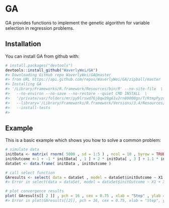 
<!-- README.md is generated from README.Rmd. Please edit that file -->



# GA

GA provides functions to implement the genetic algorithm for variable selection in regression problems.

## Installation

You can install GA from github with:


```r
# install.packages("devtools")
devtools::install_github("WaverlyWei/GA")
#> Downloading GitHub repo WaverlyWei/GA@master
#> from URL https://api.github.com/repos/WaverlyWei/GA/zipball/master
#> Installing GA
#> '/Library/Frameworks/R.framework/Resources/bin/R' --no-site-file  \
#>   --no-environ --no-save --no-restore --quiet CMD INSTALL  \
#>   '/private/var/folders/mr/py9lrswd76j8qw29g61v2rn80000gn/T/RtmpPyzoan/devtools9045e5bf4d2/WaverlyWei-GA-908f31b'  \
#>   --library='/Library/Frameworks/R.framework/Versions/3.4/Resources/library'  \
#>   --install-tests
#> 
```

## Example

This is a basic example which shows you how to solve a common problem:


```r
# simulate data
initData <- matrix( rnorm( 5000 , sd = 1:5 ) , ncol = 10 , byrow = TRUE )
initOutcome <-1 + -1 * initData[ , 1 ] + 2 * initData[ , 3 ] + 1.1 * initData[ , 5 ] + 2.7 * initData[ , 3] * initData[ , 5 ]
dataSet <- data.frame( initData , initOutcome )

# call select function
GAresults <- select( data = dataSet , model = dataSet$initOutcome ~ X1 + X3 + X5 + X3:X5 + X7 + X9)
#> Error in select(data = dataSet, model = dataSet$initOutcome ~ X1 + X3 + : could not find function "select"

# plot convergence results
plot( GAresults[[ 2 ]] , pch = 16 , cex = 0.75 , xlab = "Step" , ylab = "Convergene Criterion")
#> Error in plot(GAresults[[2]], pch = 16, cex = 0.75, xlab = "Step", ylab = "Convergene Criterion"): object 'GAresults' not found
```
